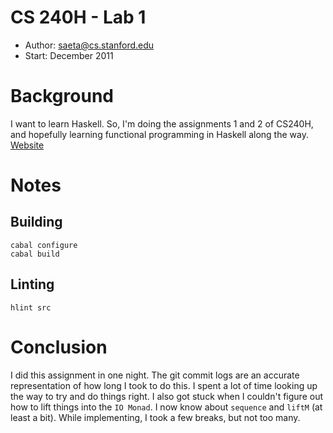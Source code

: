 # CS 240H - Lab 1 #
 - Author: saeta@cs.stanford.edu
 - Start:  December 2011

# Background #
I want to learn Haskell. So, I'm doing the assignments 1 and 2 of CS240H, and
hopefully learning functional programming in Haskell along the way.
[Website][cs240h]

# Notes #
## Building ##
    cabal configure
    cabal build

## Linting ##
    hlint src

# Conclusion #
I did this assignment in one night. The git commit logs are an accurate
representation of how long I took to do this. I spent a lot of time looking
up the way to try and do things right. I also got stuck when I couldn't
figure out how to lift things into the `IO Monad`. I now know about
`sequence` and `liftM` (at least a bit). While implementing, I took a few
breaks, but not too many.

[cs240h]: http://www.scs.stanford.edu/11au-cs240h/ "CS240H Website Fall 11"
